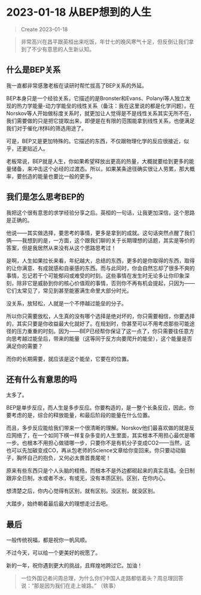 # 2023-01-18 从BEP想到的人生

> Create 2023-01-18

> 非常高兴在昌平跟英桓出来吃饭，年廿七的晚风寒气十足，但反倒让我们拿到了不少有意思的人生新认知。

## 什么是BEP关系
我一直都非常感激老板在读研时帮忙拔高了BEP关系的外延。

BEP本身只是一个经验关系，它描述的是Bronster和Evans、Polanyi等人独立发现的热力学能量-动力学能垒的线性关系（备注：我在这里说的都是化学问题）。在Norskov等人开始做标度关系时，就更加让人觉得是不是线性关系其实无所不在，我们需要做的只是把它提取出来，即便是在有限的范围能拿到线性关系，也便满足我们对于催化/材料的筛选用途了。

可是，BEP又是更加特殊的。它描述的东西，不仅跟物理化学的反应很接近，似乎，还更贴近人。

老板常说，BEP就是人生，你如果希望释放出更高的热量，大概就要给到更多的能量储备，来冲击这个必经的过渡态。所以，如果某条途径确实很让人劳累，那大概率，要创造的能量也要比一般的更多。

## 我们是怎么思考BEP的

我把这个很有意思的求学经验分享之后。英桓的一句话，让我更加深信，这个思路是正确的。

他说——其实做选择，要思考的事情，更多是拿到的成就。这句话突然点醒了我们俩——我想到的是，一方面，这个跟我们聊的关于长期理想的话题，其实是等价的答案，但是我居然从来没有从这个思路思考过！

是啊，人生如果拉长来看，年纪越大，总结的东西，更多的是你取得的东西，取得的让你满意、有成就感和自豪感的东西。而与此同时，你会自然忘却了很多不爽的事情，忘记若干个可能郁闷或难受的时刻。这些事情在发生时无论多让你印象深刻，除非它是威胁到你的核心价值观的事情，否则你不再有机会提起，只因为——它们太常见了，常见到甚至能塞满生命里大部分时光。

没关系，放轻松，人就是一个不停越过能垒的分子。

所以你只需要放松，人生真的没有哪个选择是绝对坏的，你只需要相信，你要选择的，其实只要是你收益最大化就好了。在规划时，你甚至可以不用考虑那些可能途径的压力重重的时刻。因为——BEP已经帮你保证了这一点了，你只需要往任意方向思考越过能垒后，带来的能量（这等同于反方向要爬升的能垒），这个能量是否满足你的需要？

而你的长期需要，就应该是这个能垒，它要在的位置。

## 还有什么有意思的吗

太多了。

BEP是单步反应，而人生是多步反应。你要构造的，是一整个长条反应，因此，你要考虑的是，综合的释放能量，和最后阶段的能量在什么位置。

而且，多步反应能给我们带来一个很清晰的理解。Norskov他们最喜欢做的就是反应网络了，在一个如同下棋一样复杂多变的人生里面，其实根本不用担心最优是哪一步。也根本不用担心做错哪一步，只要你不是有机分子变成CO2——当然，这也可以先加碳变成CO，再从包老师的Science文章给你变回来。你只要动动脑子，胸怀自己的抱负，又何必太畏首畏尾呢！

原来有些东西只是个人头脑的桎梏，而根本不是外边都砌起来的真实高墙。全日制跟非全日制，水或者不水，有或无，没有本质区别。区别，在你内心。

想清楚之后，你内心觉得有区别，就有区别。没区别，就没区别。

大踏步，始终朝着最后最大的理想走过去吧。

## 最后

一般传统祝福，都是祝你一帆风顺。

不过今天，可以给一个更美好的祝愿了。

新的一年，祝你遇到更大的挑战，且辉煌地跨过它。加油！

> 一位外国记者问周总理，为什么你们中国人走路都低着头？周总理回答说：“那是因为我们在走上坡路。” （轶事）
